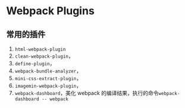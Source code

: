 # Webpack Plugins

## 常用的插件

1. `html-webpack-plugin`
2. `clean-webpack-plugin`，
3. `define-plugin`，
4. `webpack-bundle-analyzer`，
5. `mini-css-extract-plugin`，
6. `imagemin-webpack-plugin`，
7. `webpack-dashboard`，美化 webpack 的编译结果，执行的命令`webpack-dashboard -- webpack`
